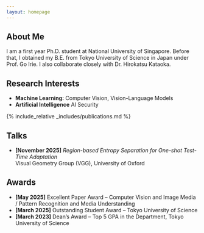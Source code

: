 ```yaml
---
layout: homepage
---
```


## About Me
I am a first year Ph.D. student at National University of Singapore.
Before that, I obtained my B.E. from Tokyo University of Science in Japan under Prof. Go Irie.
I also collaborate closely with Dr. Hirokatsu Kataoka.

## Research Interests

- **Machine Learning:** Computer Vision, Vision-Language Models
- **Artificial Intelligence** AI Security

{% include_relative _includes/publications.md %}

## Talks
- **[November 2025]** *Region-based Entropy Separation for One-shot Test-Time Adaptation*  
  Visual Geometry Group (VGG), University of Oxford  

## Awards
- **[May 2025]** Excellent Paper Award – Computer Vision and Image Media / Pattern Recognition and Media Understanding  
- **[March 2025]** Outstanding Student Award – Tokyo University of Science  
- **[March 2023]** Dean’s Award – Top 5 GPA in the Department, Tokyo University of Science  